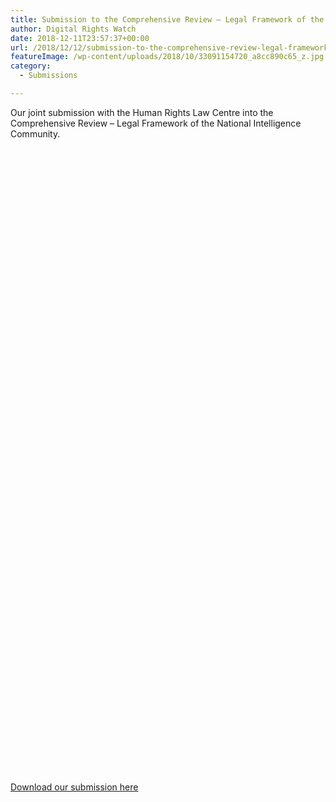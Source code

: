 ```yaml
---
title: Submission to the Comprehensive Review – Legal Framework of the National Intelligence Community
author: Digital Rights Watch
date: 2018-12-11T23:57:37+00:00
url: /2018/12/12/submission-to-the-comprehensive-review-legal-framework-of-the-national-intelligence-community/
featureImage: /wp-content/uploads/2018/10/33091154720_a8cc890c65_z.jpg
category:
  - Submissions

---
```

Our joint submission with the Human Rights Law Centre into the Comprehensive Review &#8211; Legal Framework of the National Intelligence Community.

<div data-configid="29076025/67468012" style="width:100%; height:1000px;" class="issuuembed">
</div>

[Download our submission here][1]

 [1]: /wp-content/uploads/2019/02/HRLC-and-DRW-Submission-12-December-2018.pdf
